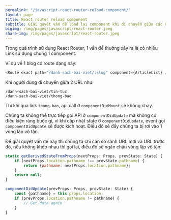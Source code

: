 ```yaml
---
permalink: "/javascript-react-router-reload-component/"
layout: page
title: React router reload component
subtitle: Giải quyết vấn đề load lại component khi di chuyển giữa các URL dùng chung component
bigimg: /img/pages/javascript/react-router.jpeg
share-img: /img/pages/javascript/react-router.jpeg
---
```



Trong quá trình sử dụng React Router, 1 vấn đề thường xảy ra là có nhiều Link sử dụng chung 1 component.

Ví dụ về 1 blog có route dạng này:

```javascript
<Route exact path="/danh-sach-bai-viet/:slug" component={ArticleList} />
```

Khi người dùng di chuyển giữa 2 URL như:

```
/danh-sach-bai-viet/tin-tuc
/danh-sach-bai-viet/thong-bao
```

Thì khi qua link `thong-bao`, api call ở `componentDidMount` sẽ không chạy.

Chúng ta không thể trực tiếp gọi API ở `componentDidUpdate` mà không có điều kiện ràng buộc gì, vì khi cập nhật state ở `componentDidUpdate`, event gọi `componentDidUpdate` sẽ được kích hoạt. Điều đó sẽ đẩy chúng ta bị rơi vào 1 vòng lặp vô tận.

Để giải quyết vấn đề này thì chúng ta chỉ cần so sánh URL mới và URL trước đó, nếu không khớp nhau thì gọi lại, điều đó sẽ ngăn chặn vòng lặp vô tận:

```javascript
static getDerivedStateFromProps(nextProps: Props, prevState: State) {
    if (nextProps.location.pathname !== prevState.pathname) {
        return {pathname: nextProps.location.pathname};
    }
    return null;
}

componentDidUpdate(prevProps: Props, prevState: State) {
    const {pathname} = this.props.location;
    if (prevProps.location.pathname != pathname) {
        // Get data again
    }
}
```
